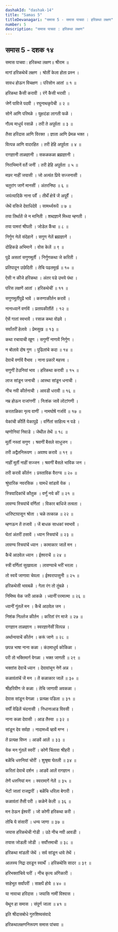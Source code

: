 ```yaml
---
dashakId: "dashak-14"
title: "Samas 5"
titleDevanagari: "समास 5 - समास पाचवा : हरिकथा लक्षण"
number: 5
description: "समास पाचवा : हरिकथा लक्षण"
---
```


## समास 5 - दशक १४

समास पाचवा : हरिकथा लक्षण॥ श्रीराम ॥

मागां हरिकथेचें लक्षण । श्रोतीं केला होता प्रस्न ।

सावध होऊन विचक्षण । परिसोन आतां ॥ १ ॥

हरिकथा कैसी करावी । रंगें कैसी भरावी ।

जेणें पाविजे पदवी । रघुनाथकृपेची ॥ २ ॥

सोनें आणि परिमळे । युक्षदंडा लागती फळें ।

गौल्य माधुर्य रसाळें । तरी ते अपूर्वता ॥ ३ ॥

तैसा हरिदास आणि विरक्त । ज्ञाता आणि प्रेमळ भक्त ।

वित्पन्न आणि वादरहित । तरी हेहि अपूर्वता ॥ ४ ॥

रागज्ञानी ताळज्ञानी । सकळकळा ब्रह्मज्ञानी ।

निराभिमानें वर्ते जनीं । तरी हेहि अपूर्वता ॥ ५ ॥

मछर नाहीं जयासी । जो अत्यंत प्रिये सज्जनासी ।

चतुरांग जाणें मानसीं । अंतरनिष्ठ ॥ ६ ॥

जयंत्यादिकें नाना पर्वें । तीर्थें क्षेत्रें जें अपूर्वें ।

जेथें वसिजे देवाधिदेवें । सामर्थ्यरूपें ॥ ७ ॥

तया तिर्थातें जे न मानिती । शब्दज्ञानें मिथ्या म्हणती ।

तया पामरां श्रीपती । जोडेल कैंचा ॥ ८ ॥

निर्गुण नेलें संदेहानें । सगुण नेलें ब्रह्मज्ञानें ।

दोहिकडे अभिमानें । वोस केलें ॥ ९ ॥

पुढें असतां सगुणमूर्ती । निर्गुणकथा जे करिती ।

प्रतिपादून उछेदिती । तेचि पढतमूर्ख ॥ १० ॥

ऐसी न कीजे हरिकथा । अंतर पडे उभये पंथा ।

परिस लक्षणें आतां । हरिकथेचीं ॥ ११ ॥

सगुणमूर्तीपुढें भावें । करुणाकीर्तन करावें ।

नानाध्यानें वर्णावें । प्रतापकीर्तीतें । १२ ॥

ऐसें गातां स्वभावें । रसाळ कथा वोढवे ।

सर्वांतरीं हेलावे । प्रेमसुख ॥ १३ ॥

कथा रचायाची खूण । सगुणीं नाणावें निर्गुण ।

न बोलावे दोष गुण । पुढिलांचे कदा ॥ १४ ॥

देवाचें वर्णावें वैभाव । नाना प्रकारें महत्त्व ।

सगुणीं ठेउनियां भाव । हरिकथा करावी ॥ १५ ॥

लाज सांडून जनाची । आस्था सांडून धनाची ।

नीच नवी कीर्तनाची । आवडी धरावी ॥ १६ ॥

नम्र होऊन राजांगणीं । निःशंक जावें लोटांगणी ।

करताळिका नृत्य वाणीं । नामघोषें गर्जावें ॥ १७ ॥

येकांची कीर्ति येकापुढें । वर्णितां साहित्य न पडे ।

म्हणोनियां निवाडे । जेथील तेथें ॥ १८ ॥

मूर्ती नस्तां सगुण । श्रवणीं बैसले साधुजन ।

तरी अद्वैतनिरूपण । अवश्य करावें ॥ १९ ॥

नाहीं मूर्ती नाहीं सज्जन । श्रवणीं बैसले भाविक जन ।

तरी करावें कीर्तन । प्रस्ताविक वैराग्य ॥ २० ॥

श्रुंघारिक नवरसिक । यामधें सांडावें येक ।

स्त्रियादिकांचें कौतुक । वर्णुं नये कीं ॥ २१ ॥

लावण्य स्त्रियांचें वर्णितां । विकार बाधिजे तत्वता ।

धारिष्टापासून श्रोता । चळे तत्काळ ॥ २२ ॥

म्हणऊन तें तजावें । जें बाधक साधकां स्वभावें ।

घेतां अंतरीं ठसावें । ध्यान स्त्रियांचें ॥ २३ ॥

लावण्य स्त्रियांचें ध्यान । कामाकार जालें मन ।

कैचें आठवेल ध्यान । ईश्वराचें ॥ २४ ॥

स्त्री वर्णितां सुखावला । लावण्याचे भरीं भरला ।

तो स्वयें जाणावा चेवला । ईश्वरापासुनी ॥ २५ ॥

हरिकथेसी भावबळें । गेला रंग तो तुंबळे ।

निमिष्य येक जरी आकळे । ध्यानीं परमात्मा ॥ २६ ॥

ध्यानीं गुंतलें मन । कैचें आठवेल जन ।

निशंक निर्ल्लज कीर्तन । करितां रंग माजे ॥ २७ ॥

रागज्ञान ताळज्ञान । स्वरज्ञानेंसीं वित्पन्न ।

अर्थान्वयाचें कीर्तन । करूं जाणे ॥ २८ ॥

छपन्न भाषा नाना कळा । कंठमाधुर्य कोकिळा ।

परी तो भक्तिमार्ग वेगळा । भक्त जाणती ॥ २९ ॥

भक्तांस देवाचें ध्यान । देवावांचून नेणें अन्न ।

कळावंतांचें जें मन । तें कळाकार जालें ॥ ३० ॥

श्रीहरिवीण जे कळा । तेचि जाणावी अवकळा ।

देवास सांडून वेगळा । प्रत्यक्ष पडिला ॥ ३१ ॥

सर्पीं वेढिलें चंदनासी । निधानाआड विवसी ।

नाना कळा देवासी । आड तैस्या ॥ ३२ ॥

सांडून देव सर्वज्ञ । नादामध्यें व्हावें मग्न ।

तें प्रत्यक्ष विघ्न । आडवें आलें ॥ ३३ ॥

येक मन गुंतलें स्वरीं । कोणें चिंतावा श्रीहरी ।

बळेंचि धरुनियां चोरीं । शुश्रृषा घेतली ॥ ३४ ॥

करितां देवाचें दर्शन । आडवें आलें रागज्ञान ।

तेणें धरुनियां मन । स्वरामागें नेलें ॥ ३५ ॥

भेटों जातां राजद्वारीं । बळेंचि धरिला बेगारी ।

कळावंतां तैसी परी । कळेनें केली ॥ ३६ ॥

मन ठेऊन ईश्वरीं । जो कोणी हरिकथा करी ।

तोचि ये संसारीं । धन्य जाणा ॥ ३७ ॥

जयास हरिकथेची गोडी । उठे नीच नवी आवडी ।

तयास जोडली जोडी । सर्वोत्तमाची ॥ ३८ ॥

हरिकथा मांडली जेथें । सर्व सांडून धावे तेथें ।

आलस्य निद्रा दवडून स्वार्थें । हरिकथेसि सादर ॥ ३९ ॥

हरिभक्तांचिये घरीं । नीच कृत्य अंगिकारी ।

साहेभूत सर्वांपरीं । साक्षपें होये ॥ ४० ॥

या नावाचा हरिदास । जयासि नामीं विश्वास ।

येथून हा समास । संपूर्ण जाला ॥ ४१ ॥

इति श्रीदासबोधे गुरुशिष्यसंवादे

हरिकथालक्षणनिरूपण समास पांचवा ॥